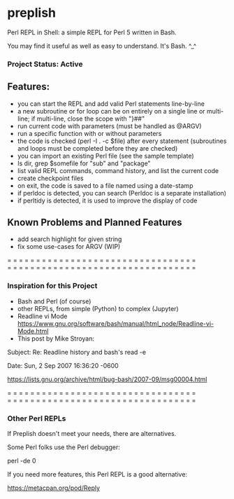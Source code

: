 # preplish

Perl REPL in Shell: a simple REPL for Perl 5 written in Bash. 

You may find it useful as well as easy to understand. It's Bash. ^_^

### Project Status: Active

## Features:
* you can start the REPL and add valid Perl statements line-by-line
* a new subroutine or for loop can be on entirely on a single line or multi-line; if multi-line, close the scope with "}##"
* run current code with parameters (must be handled as @ARGV)
* run a specific function with or without parameters
* the code is checked (perl -I . -c $file) after every statement (subroutines and loops must be completed before they are checked)
* you can import an existing Perl file (see the sample template)
* ls dir, grep $somefile for "sub" and "package"
* list valid REPL commands, command history, and list the current code 
* create checkpoint files
* on exit, the code is saved to a file named using a date-stamp
* if perldoc is detected, you can search (Perldoc is a separate installation)
* if perltidy is detected, it is used to improve the display of code 

## Known Problems and Planned Features
* add search highlight for given string
* fix some use-cases for ARGV (WIP)

= = = = = = = = = = = = = = = = = = = = = = = = = = = = = = = = =  
= = = = = = = = = = = = = = = = = = = = = = = = = = = = = = = = =  

### Inspiration for this Project
* Bash and Perl (of course)
* other REPLs, from simple (Python) to complex (Jupyter)
* Readline vi Mode https://www.gnu.org/software/bash/manual/html_node/Readline-vi-Mode.html
* This post by Mike Stroyan:

Subject: 	Re: Readline history and bash's read -e

Date: 	Sun, 2 Sep 2007 16:36:20 -0600

https://lists.gnu.org/archive/html/bug-bash/2007-09/msg00004.html

= = = = = = = = = = = = = = = = = = = = = = = = = = = = = = = = =  
= = = = = = = = = = = = = = = = = = = = = = = = = = = = = = = = =  

### Other Perl REPLs
If Preplish doesn't meet your needs, there are alternatives.

Some Perl folks use the Perl debugger:

perl -de 0

If you need more features, this Perl REPL is a good alternative:

https://metacpan.org/pod/Reply


